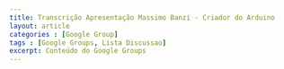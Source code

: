 ```yaml
---
title: Transcrição Apresentação Massimo Banzi - Criador do Arduino
layout: article
categories : [Google Group]
tags : [Google Groups, Lista Discussao]
excerpt: Conteúdo do Google Groups
---
```

<iframe id="forum_embed"
  src="javascript:void(0)"
  scrolling="no"
  frameborder="0"
  width="900"
  height="700">
</iframe>
<script type="text/javascript">
  document.getElementById('forum_embed').src =
     'https://groups.google.com/forum/embed/?place=forum/arduino-minas'
     + '&showsearch=true&showpopout=true&showtabs=false'
     + '&parenturl=' + encodeURIComponent(window.location.href);
</script>